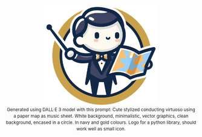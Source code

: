 <p align="center">
  <img width="300" src="https://raw.githubusercontent.com/kraina-ai/overturemaestro/main/docs/assets/logos/overturemaestro_logo.png"><br/>
  <small>Generated using DALL·E 3 model with this prompt: Cute stylized conducting virtuoso using a paper map as music sheet. White background, minimalistic, vector graphics, clean background, encased in a circle. In navy and gold colours. Logo for a python library, should work well as small icon.</small>
</p>

